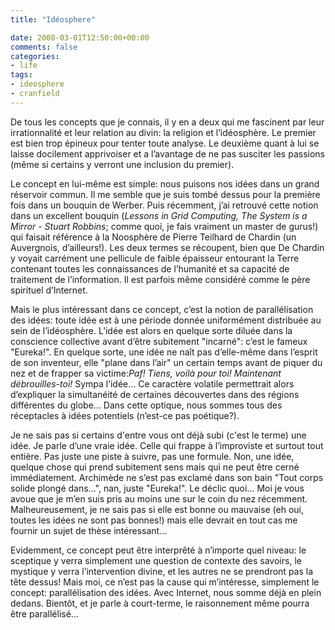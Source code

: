 ```yaml
---
title: "Idéosphere"

date: 2008-03-01T12:50:00+00:00
comments: false
categories: 
- life
tags:
- ideosphere
- cranfield
---
```


 De tous les concepts que je connais, il y en a deux qui me fascinent par leur irrationnalité et leur relation au divin: la religion et l’idéosphère. Le premier est bien trop épineux pour tenter toute analyse. Le deuxième quant à lui se laisse docilement apprivoiser et a l’avantage de ne pas susciter les passions (même si certains y verront une inclusion du premier).

 Le concept en lui-même est simple: nous puisons nos idées dans un grand réservoir commun. Il me semble que je suis tombé dessus pour la première fois dans un bouquin de Werber. Puis récemment, j’ai retrouvé cette notion dans un excellent bouquin (*Lessons in Grid Computing, The System is a Mirror - Stuart Robbins*; comme quoi, je fais vraiment un master de gurus!) qui faisait référence à la Noosphère de Pierre Teilhard de Chardin (un Auvergnois, d’ailleurs!). Les deux termes se récoupent, bien que De Chardin y voyait carrément une pellicule de faible épaisseur entourant la Terre contenant toutes les connaissances de l’humanité et sa capacité de traitement de l’information. Il est parfois même considéré comme le père spirituel d’Internet.

 Mais le plus intéressant dans ce concept, c’est la notion de parallélisation des idées: toute idée est à une période donnée uniformément distribuée au sein de l’idéosphère. L’idée est alors en quelque sorte diluée dans la conscience collective avant d’être subitement "incarné": c’est le fameux "Eureka!". En quelque sorte, une idée ne naît pas d’elle-même dans l’esprit de son inventeur, elle "plane dans l’air" un certain temps avant de piquer du nez et de frapper sa victime:*Paf! Tiens, voilà pour toi! Maintenant débrouilles-toi!* Sympa l’idée... Ce caractère volatile permettrait alors d’expliquer la simultanéité de certaines découvertes dans des régions différentes du globe... Dans cette optique, nous sommes tous des réceptacles à idées potentiels (n’est-ce pas poétique?).

 Je ne sais pas si certains d'entre vous ont déjà subi (c'est le terme) une idée. Je parle d’une vraie idée. Celle qui frappe à l’improviste et surtout tout entière. Pas juste une piste à suivre, pas une formule. Non, une idée, quelque chose qui prend subitement sens mais qui ne peut être cerné immédiatement. Archimède ne s’est pas exclamé dans son bain "Tout corps solide plongé dans...", nan, juste "Eureka!". Le déclic quoi... Moi je vous avoue que je m’en suis pris au moins une sur le coin du nez récemment. Malheureusement, je ne sais pas si elle est bonne ou mauvaise (eh oui, toutes les idées ne sont pas bonnes!) mais elle devrait en tout cas me fournir un sujet de thèse intéressant...

 Evidemment, ce concept peut être interprêté à n’importe quel niveau: le sceptique y verra simplement une question de contexte des savoirs, le mystique y verra l’intervention divine, et les autres ne se prendront pas la tête dessus! Mais moi, ce n’est pas la cause qui m’intéresse, simplement le concept: parallélisation des idées. Avec Internet, nous somme déjà en plein dedans. Bientôt, et je parle à court-terme, le raisonnement même pourra être parallélisé...